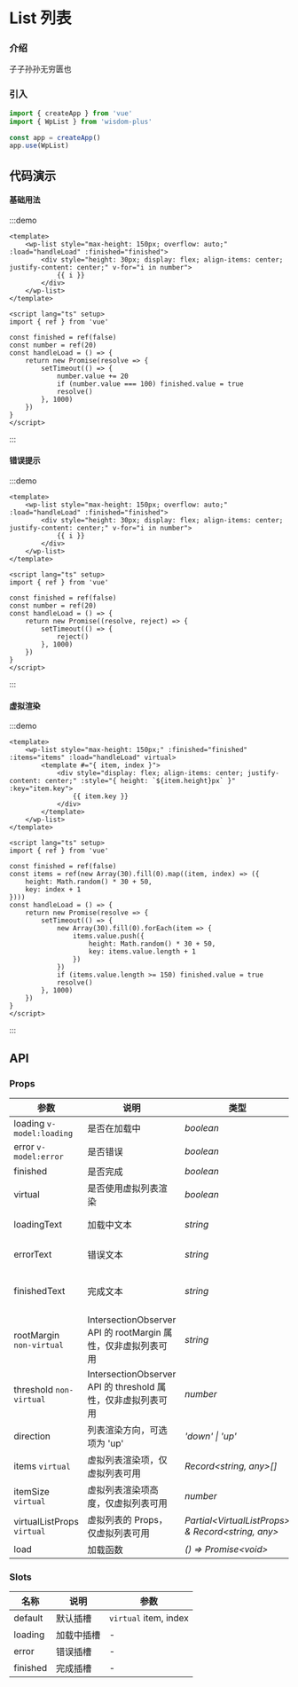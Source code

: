 # List 列表

### 介绍

子子孙孙无穷匮也

### 引入

```js
import { createApp } from 'vue'
import { WpList } from 'wisdom-plus'

const app = createApp()
app.use(WpList)
```

## 代码演示

#### 基础用法

:::demo
```vue
<template>
    <wp-list style="max-height: 150px; overflow: auto;" :load="handleLoad" :finished="finished">
        <div style="height: 30px; display: flex; align-items: center; justify-content: center;" v-for="i in number">
            {{ i }}
        </div>
    </wp-list>
</template>

<script lang="ts" setup>
import { ref } from 'vue'

const finished = ref(false)
const number = ref(20)
const handleLoad = () => {
    return new Promise(resolve => {
        setTimeout(() => {
            number.value += 20
            if (number.value === 100) finished.value = true
            resolve()
        }, 1000)
    })
}
</script>
```
:::

#### 错误提示

:::demo
```vue
<template>
    <wp-list style="max-height: 150px; overflow: auto;" :load="handleLoad" :finished="finished">
        <div style="height: 30px; display: flex; align-items: center; justify-content: center;" v-for="i in number">
            {{ i }}
        </div>
    </wp-list>
</template>

<script lang="ts" setup>
import { ref } from 'vue'

const finished = ref(false)
const number = ref(20)
const handleLoad = () => {
    return new Promise((resolve, reject) => {
        setTimeout(() => {
            reject()
        }, 1000)
    })
}
</script>
```
:::

#### 虚拟渲染

:::demo
```vue
<template>
    <wp-list style="max-height: 150px;" :finished="finished" :items="items" :load="handleLoad" virtual>
        <template #="{ item, index }">
            <div style="display: flex; align-items: center; justify-content: center;" :style="{ height: `${item.height}px` }" :key="item.key">
                {{ item.key }}
            </div>
        </template>
    </wp-list>
</template>

<script lang="ts" setup>
import { ref } from 'vue'

const finished = ref(false)
const items = ref(new Array(30).fill(0).map((item, index) => ({
    height: Math.random() * 30 + 50,
    key: index + 1
})))
const handleLoad = () => {
    return new Promise(resolve => {
        setTimeout(() => {
            new Array(30).fill(0).forEach(item => {
                items.value.push({
                    height: Math.random() * 30 + 50,
                    key: items.value.length + 1
                })
            })
            if (items.value.length >= 150) finished.value = true
            resolve()
        }, 1000)
    })
}
</script>
```
:::

## API

### Props

| 参数         | 说明                                                          | 类型                                                       | 默认值 |
| ------------ | ------------------------------------------------------------- | ---------------------------------------------------------- | ------ |
| loading `v-model:loading`         | 是否在加载中                                                        | _boolean_                                                   | -     |
| error `v-model:error`   | 是否错误     | _boolean_                                                   | -      |
| finished    | 是否完成                                                      | _boolean_ | false      |
| virtual  | 是否使用虚拟列表渲染                                               | _boolean_                                                   | false      |
| loadingText   | 加载中文本     | _string_                                                   | '加载中'      |
| errorText | 错误文本 | _string_ | '加载失败' |
| finishedText   | 完成文本     | _string_                                                   | '没有更多了'      |
| rootMargin `non-virtual` | IntersectionObserver API 的 rootMargin 属性，仅非虚拟列表可用 | _string_ | - |
| threshold `non-virtual` | IntersectionObserver API 的 threshold 属性，仅非虚拟列表可用 | _number_ | - |
| direction | 列表渲染方向，可选项为 'up'     | _'down' \| 'up'_                                                   | 'down'      |
| items `virtual` | 虚拟列表渲染项，仅虚拟列表可用 | _Record\<string, any>[]_ | - |
| itemSize `virtual` | 虚拟列表渲染项高度，仅虚拟列表可用 | _number_ | 10 |
| virtualListProps `virtual` | 虚拟列表的 Props，仅虚拟列表可用 | _Partial\<VirtualListProps> & Record\<string, any>_ | - |
| load | 加载函数 | _() => Promise\<void>_ | - |

### Slots

| 名称    | 说明     | 参数 |
| ------- | -------- | --- |
| default | 默认插槽 | `virtual` item, index |
| loading | 加载中插槽 | - |
| error | 错误插槽 | - |
| finished | 完成插槽 | - |
